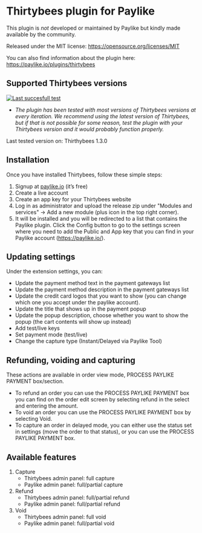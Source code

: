 # Thirtybees plugin for Paylike

This plugin is *not* developed or maintained by Paylike but kindly made
available by the community.

Released under the MIT license: https://opensource.org/licenses/MIT

You can also find information about the plugin here: https://paylike.io/plugins/thirtybees

## Supported Thirtybees versions

[![Last succesfull test](https://log.derikon.ro/api/v1/log/read?tag=thirtybees&view=svg&label=ThirtyBees&key=ecommerce&background=f7d43f)](https://log.derikon.ro/api/v1/log/read?tag=thirtybees&view=html)

* *The plugin has been tested with most versions of Thirtybees versions at every iteration. We recommend using the latest version of Thirtybees, but if that is not possible for some reason, test the plugin with your Thirtybees version and it would probably function properly.*

Last tested version on: Thirthybees 1.3.0

## Installation

Once you have installed Thirtybees, follow these simple steps:

1. Signup at [paylike.io](https://paylike.io) (it’s free)
1. Create a live account
1. Create an app key for your Thirtybees website
1. Log in as administrator and upload the release zip under "Modules and services" -> Add a new module (plus icon in the top right corner).
1. It will be installed and you will be redirected to a list that contains the Paylike plugin. Click the Config button to go to the settings screen where you need to add the Public and App key that you can find in your Paylike account (https://paylike.io/).

## Updating settings

Under the extension settings, you can:
 * Update the payment method text in the payment gateways list
 * Update the payment method description in the payment gateways list
 * Update the credit card logos that you want to show (you can change which one you accept under the paylike account).
 * Update the title that shows up in the payment popup
 * Update the popup description, choose whether you want to show the popup  (the cart contents will show up instead)
 * Add test/live keys
 * Set payment mode (test/live)
 * Change the capture type (Instant/Delayed via Paylike Tool)


## Refunding, voiding and capturing

These actions are available in order view mode, PROCESS PAYLIKE PAYMENT box/section.

 * To refund an order you can use the PROCESS PAYLIKE PAYMENT box you can find on the order edit screen by selecting refund in the select and entering the amount.
 * To void an order you can use the PROCESS PAYLIKE PAYMENT box by selecting Void.
 * To capture an order in delayed mode, you can either use the status set in settings (move the order to that status), or you can use the PROCESS PAYLIKE PAYMENT box.

## Available features

1. Capture
   * Thirtybees admin panel: full capture
   * Paylike admin panel: full/partial capture
2. Refund
   * Thirtybees admin panel: full/partial refund
   * Paylike admin panel: full/partial refund
3. Void
   * Thirtybees admin panel: full void
   * Paylike admin panel: full/partial void